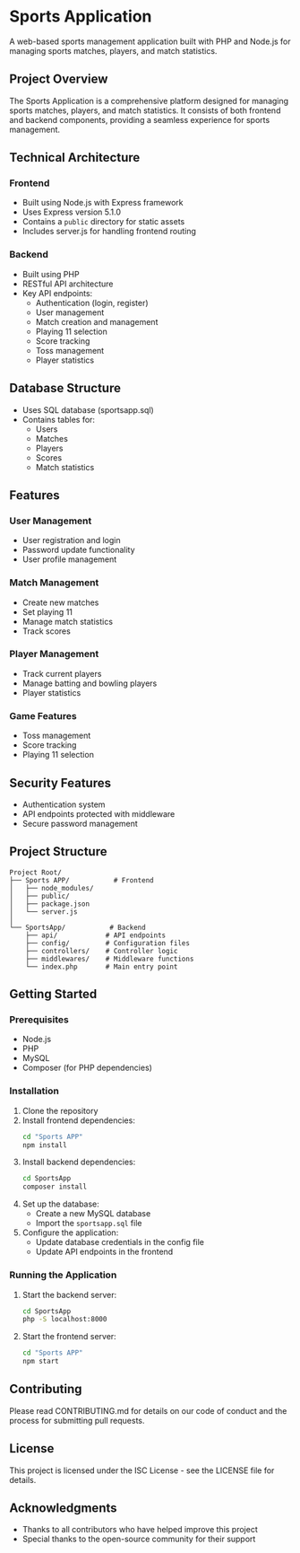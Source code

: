 # Sports Application

A web-based sports management application built with PHP and Node.js for managing sports matches, players, and match statistics.

## Project Overview
The Sports Application is a comprehensive platform designed for managing sports matches, players, and match statistics. It consists of both frontend and backend components, providing a seamless experience for sports management.

## Technical Architecture

### Frontend
- Built using Node.js with Express framework
- Uses Express version 5.1.0
- Contains a `public` directory for static assets
- Includes server.js for handling frontend routing

### Backend
- Built using PHP
- RESTful API architecture
- Key API endpoints:
  - Authentication (login, register)
  - User management
  - Match creation and management
  - Playing 11 selection
  - Score tracking
  - Toss management
  - Player statistics

## Database Structure
- Uses SQL database (sportsapp.sql)
- Contains tables for:
  - Users
  - Matches
  - Players
  - Scores
  - Match statistics

## Features

### User Management
- User registration and login
- Password update functionality
- User profile management

### Match Management
- Create new matches
- Set playing 11
- Manage match statistics
- Track scores

### Player Management
- Track current players
- Manage batting and bowling players
- Player statistics

### Game Features
- Toss management
- Score tracking
- Playing 11 selection

## Security Features
- Authentication system
- API endpoints protected with middleware
- Secure password management

## Project Structure
```
Project Root/
├── Sports APP/           # Frontend
│   ├── node_modules/
│   ├── public/
│   ├── package.json
│   └── server.js
│
└── SportsApp/           # Backend
    ├── api/            # API endpoints
    ├── config/         # Configuration files
    ├── controllers/    # Controller logic
    ├── middlewares/    # Middleware functions
    └── index.php       # Main entry point
```

## Getting Started

### Prerequisites
- Node.js
- PHP
- MySQL
- Composer (for PHP dependencies)

### Installation
1. Clone the repository
2. Install frontend dependencies:
   ```bash
   cd "Sports APP"
   npm install
   ```
3. Install backend dependencies:
   ```bash
   cd SportsApp
   composer install
   ```
4. Set up the database:
   - Create a new MySQL database
   - Import the `sportsapp.sql` file
5. Configure the application:
   - Update database credentials in the config file
   - Update API endpoints in the frontend

### Running the Application
1. Start the backend server:
   ```bash
   cd SportsApp
   php -S localhost:8000
   ```
2. Start the frontend server:
   ```bash
   cd "Sports APP"
   npm start
   ```

## Contributing
Please read CONTRIBUTING.md for details on our code of conduct and the process for submitting pull requests.

## License
This project is licensed under the ISC License - see the LICENSE file for details.

## Acknowledgments
- Thanks to all contributors who have helped improve this project
- Special thanks to the open-source community for their support
